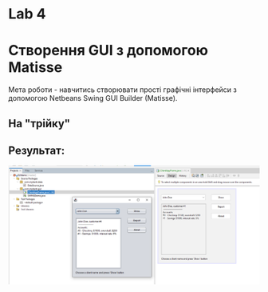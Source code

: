 # Lab 4
# Створення GUI з допомогою Matisse
Мета роботи - навчитись створювати прості графічні інтерфейси з допомогою Netbeans Swing GUI Builder (Matisse).


## На "трійку"

## Результат:

![1](1.1.png)

